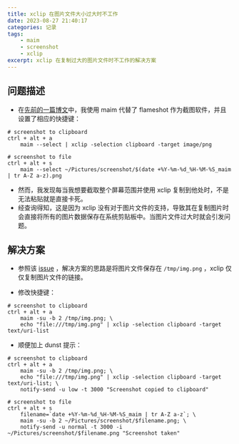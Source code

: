 ```yaml
---
title: xclip 在图片文件大小过大时不工作
date: 2023-08-27 21:40:17
categories: 记录
tags:
    - maim
    - screenshot
    - xclip
excerpt: xclip 在复制过大的图片文件时不工作的解决方案
---
```


## 问题描述

-   在[先前的一篇博文](https://bloglast.top/2023/08/15/%E4%BD%BF%E7%94%A8-maim-%E6%9B%BF%E4%BB%A3-flameshot-%E4%BD%9C%E4%B8%BA%E6%88%AA%E5%9B%BE%E8%BD%AF%E4%BB%B6/)中，我使用 maim 代替了 flameshot 作为截图软件，并且设置了相应的快捷键：

```config
# screenshot to clipboard
ctrl + alt + a
    maim --select | xclip -selection clipboard -target image/png

# screenshot to file
ctrl + alt + s
    maim --select ~/Pictures/screenshot/$(date +%Y-%m-%d_%H-%M-%S_maim | tr A-Z a-z).png
```

-   然而，我发现每当我想要截取整个屏幕范围并使用 xclip 复制到他处时，不是无法粘贴就是直接卡死。
-   经查询得知，这是因为 xclip 没有对于图片文件的支持，导致其在复制图片时会直接将所有的图片数据保存在系统剪贴板中。当图片文件过大时就会引发问题。

## 解决方案

-   参照该 [issue](https://github.com/hluk/CopyQ/issues/1070#issuecomment-935646874) ，解决方案的思路是将图片文件保存在 `/tmp/img.png` ，xclip 仅仅复制图片文件的链接。

-   修改快捷键：

```config
# screenshot to clipboard
ctrl + alt + a
    maim -su -b 2 /tmp/img.png; \
    echo "file:///tmp/img.png" | xclip -selection clipboard -target text/uri-list
```

-   顺便加上 dunst 提示：

```config
# screenshot to clipboard
ctrl + alt + a
    maim -su -b 2 /tmp/img.png; \
    echo "file:///tmp/img.png" | xclip -selection clipboard -target text/uri-list; \
    notify-send -u low -t 3000 "Screenshot copied to clipboard"

# screenshot to file
ctrl + alt + s
    filename=`date +%Y-%m-%d_%H-%M-%S_maim | tr A-Z a-z`; \
    maim -su -b 2 ~/Pictures/screenshot/$filename.png; \
    notify-send -u normal -t 3000 -i ~/Pictures/screenshot/$filename.png "Screenshot taken"
```
